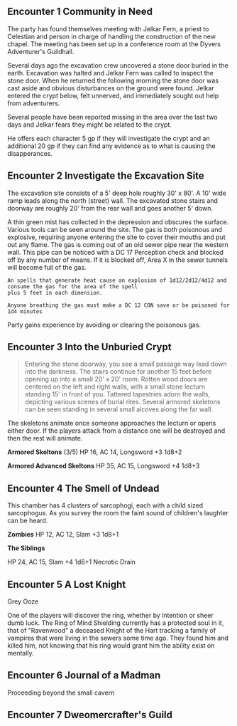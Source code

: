 ## Encounter 1 Community in Need

The party has found themselves meeting with Jelkar Fern, a priest to Celestian and person in charge of handling the
construction of the new chapel. The meeting has been set up in a conference room at the Dyvers Adventurer's Guildhall.

Several days ago the excavation crew uncovered a stone door buried in the earth. Excavation was halted and Jelkar Fern
was called to inspect the stone door. When he returned the following morning the stone door was cast aside and obvious
disturbances on the ground were found. Jelkar entered the crypt below, felt unnerved, and immediately sought out help
from adventurers.

Several people have been reported missing in the area over the last two days and Jelkar fears they might be related
to the crypt.

He offers each character 5 gp if they will investigate the crypt and an additional 20 gp if they can find any evidence
as to what is causing the disapperances.

## Encounter 2 Investigate the Excavation Site

The excavation site consists of a 5' deep hole roughly 30' x 80'. A 10' wide ramp leads along the north (street) wall.
The excavated stone stairs and doorway are roughly 20' from the rear wall and goes another 5' down.

A thin green mist has collected in the depression and obscures the surface. Various tools can be seen around the site.
The gas is both poisonous and explosive, requiring anyone entering the site to cover their mouths and put out any flame.
The gas is coming out of an old sewer pipe near the western wall. This pipe can be noticed with a DC 17 Perception check
and blocked off by any number of means. If it is blocked off, Area X in the sewer tunnels will become full of the gas.

    An spells that generate heat cause an explosion of 1d12/2d12/4d12 and consume the gas for the area of the spell
    plus 5 feet in each dimension.

    Anyone breathing the gas must make a DC 12 CON save or be poisoned for 1d4 minutes

Party gains experience by avoiding or clearing the poisonous gas.

## Encounter 3 Into the Unburied Crypt

> Entering the stone doorway, you see a small passage way lead down into the darkness. The stairs continue for another
> 15 feet before opening up into a small 20' x 20' room. Rotten wood doors are centered on the left and right walls,
> with a small stone lecturn standing 15' in front of you. Tattered tapestries adorn the walls, depicting various scenes
> of burial rites. Several armored skeletons can be seen standing in several small alcoves along the far wall.

The skeletons animate once someone approaches the lecturn or opens either door. If the players attack from a distance
one will be destroyed and then the rest will animate.

__Armored Skeltons__ (3/5)
HP 16, AC 14, Longsword +3 1d8+2

__Armored Advanced Skeltons__
HP 35, AC 15, Longsword +4 1d8+3

## Encounter 4 The Smell of Undead

This chamber has 4 clusters of sarcophogi, each with a child sized sarcophogus. As you survey the room the faint sound
of children's laughter can be heard.

__Zombies__
HP 12, AC 12, Slam +3 1d8+1

__The Siblings__

HP 24, AC 15, Slam +4 1d6+1 Necrotic Drain

## Encounter 5 A Lost Knight

Grey Ooze

One of the players will discover the ring, whether by intention or sheer dumb luck. The Ring of Mind Shielding currently
has a protected soul in it, that of "Ravenwood" a deceased Knight of the Hart tracking a family of vampires that were
living in the sewers some time ago. They found him and killed him, not knowing that his ring would grant him the ability
exist on mentally.

## Encounter 6 Journal of a Madman

Proceeding beyond the small cavern

## Encounter 7 Dweomercrafter's Guild
